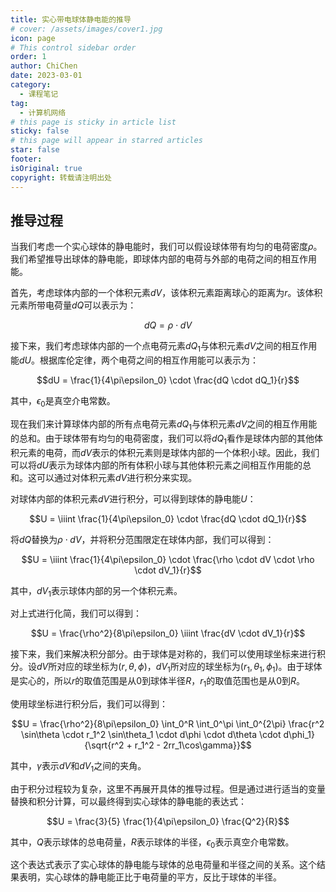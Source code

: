 ```yaml
---
title: 实心带电球体静电能的推导
# cover: /assets/images/cover1.jpg
icon: page
# This control sidebar order
order: 1
author: ChiChen
date: 2023-03-01
category:
  - 课程笔记
tag:
  - 计算机网络
# this page is sticky in article list
sticky: false
# this page will appear in starred articles
star: false
footer: 
isOriginal: true
copyright: 转载请注明出处
---
```


## 推导过程

当我们考虑一个实心球体的静电能时，我们可以假设球体带有均匀的电荷密度$\rho$。我们希望推导出球体的静电能，即球体内部的电荷与外部的电荷之间的相互作用能。

首先，考虑球体内部的一个体积元素$dV$，该体积元素距离球心的距离为$r$。该体积元素所带电荷量$dQ$可以表示为：

$$dQ = \rho \cdot dV$$

接下来，我们考虑球体内部的一个点电荷元素$dQ_1$与体积元素$dV$之间的相互作用能$dU$。根据库伦定律，两个电荷之间的相互作用能可以表示为：

$$dU = \frac{1}{4\pi\epsilon_0} \cdot \frac{dQ \cdot dQ_1}{r}$$

其中，$\epsilon_0$是真空介电常数。

现在我们来计算球体内部的所有点电荷元素$dQ_1$与体积元素$dV$之间的相互作用能的总和。由于球体带有均匀的电荷密度，我们可以将$dQ_1$看作是球体内部的其他体积元素的电荷，而$dV$表示的体积元素则是球体内部的一个体积小球。因此，我们可以将$dU$表示为球体内部的所有体积小球与其他体积元素之间相互作用能的总和。这可以通过对体积元素$dV$进行积分来实现。

对球体内部的体积元素$dV$进行积分，可以得到球体的静电能$U$：

$$U = \iiint \frac{1}{4\pi\epsilon_0} \cdot \frac{dQ \cdot dQ_1}{r}$$

将$dQ$替换为$\rho \cdot dV$，并将积分范围限定在球体内部，我们可以得到：

$$U = \iiint \frac{1}{4\pi\epsilon_0} \cdot \frac{\rho \cdot dV \cdot \rho \cdot dV_1}{r}$$

其中，$dV_1$表示球体内部的另一个体积元素。

对上式进行化简，我们可以得到：

$$U = \frac{\rho^2}{8\pi\epsilon_0} \iiint \frac{dV \cdot dV_1}{r}$$

接下来，我们来解决积分部分。由于球体是对称的，我们可以使用球坐标来进行积分。设$dV$所对应的球坐标为$(r, \theta, \phi)$，$dV_1$所对应的球坐标为$(r_1, \theta_1, \phi_1)$。由于球体是实心的，所以$r$的取值范围是从$0$到球体半径$R$，$r_1$的取值范围也是从$0$到$R$。

使用球坐标进行积分后，我们可以得到：

$$U = \frac{\rho^2}{8\pi\epsilon_0} \int_0^R \int_0^\pi \int_0^{2\pi} \frac{r^2 \sin\theta \cdot r_1^2 \sin\theta_1 \cdot d\phi \cdot d\theta \cdot d\phi_1}{\sqrt{r^2 + r_1^2 - 2rr_1\cos\gamma}}$$

其中，$\gamma$表示$dV$和$dV_1$之间的夹角。

由于积分过程较为复杂，这里不再展开具体的推导过程。但是通过进行适当的变量替换和积分计算，可以最终得到实心球体的静电能的表达式：

$$U = \frac{3}{5} \frac{1}{4\pi\epsilon_0} \frac{Q^2}{R}$$

其中，$Q$表示球体的总电荷量，$R$表示球体的半径，$\epsilon_0$表示真空介电常数。

这个表达式表示了实心球体的静电能与球体的总电荷量和半径之间的关系。这个结果表明，实心球体的静电能正比于电荷量的平方，反比于球体的半径。
